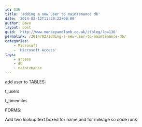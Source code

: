 ```yaml
---
id: 136
title: 'adding a new user to maintenance db'
date: '2014-02-12T11:30:22+00:00'
author: Dave
layout: post
guid: 'http://www.monkeyandlamb.co.uk/itblog/?p=136'
permalink: /2014/02/adding-a-new-user-to-maintenance-db/
categories:
    - Microsoft
    - 'Microsoft Access'
tags:
    - access
    - db
    - maintenance
---
```


add user to TABLES:

t\_users

t\_timemiles

FORMS:

Add two lookup text boxed for name and for mileage so code runs